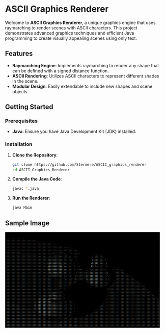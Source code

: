 # ASCII Graphics Renderer

Welcome to **ASCII Graphics Renderer**, a unique graphics engine that uses raymarching to render scenes with ASCII characters. This project demonstrates advanced graphics techniques and efficient Java programming to create visually appealing scenes using only text.

## Features

- **Raymarching Engine**: Implements raymarching to render any shape that can be defined with a signed distance function.
- **ASCII Rendering**: Utilizes ASCII characters to represent different shades in the scene.
- **Modular Design**: Easily extendable to include new shapes and scene objects.

## Getting Started

### Prerequisites

- **Java**: Ensure you have Java Development Kit (JDK) installed.

### Installation

1. **Clone the Repository**:
    ```bash
    git clone https://github.com/Stermere/ASCII_graphics_renderer
    cd ASCII_Graphics_Renderer
    ```

2. **Compile the Java Code**:
    ```bash
    javac *.java
    ```

3. **Run the Renderer**:
    ```bash
    java Main
    ```
## Sample Image

![Rendered Scene Screenshot](ExampleImage.png)
